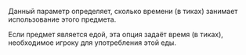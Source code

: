 Данный параметр определяет, сколько времени (в тиках) занимает использование этого предмета.

Если предмет является едой, эта опция задаёт время (в тиках), необходимое игроку для употребления этой еды.